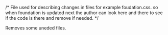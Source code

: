 /* File used for describing changes in files for example foudation.css. so when foundation is updated next the author can look here and there to see if the code is there and remove if needed. */

Removes some uneded files.